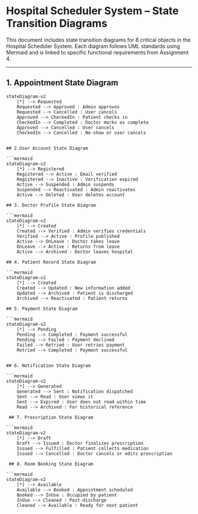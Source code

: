 # Hospital Scheduler System – State Transition Diagrams

This document includes state transition diagrams for 8 critical objects in the Hospital Scheduler System. Each diagram follows UML standards using Mermaid and is linked to specific functional requirements from Assignment 4.

---

## 1. Appointment State Diagram

```mermaid
stateDiagram-v2
    [*] --> Requested
    Requested --> Approved : Admin approves
    Requested --> Cancelled : User cancels
    Approved --> CheckedIn : Patient checks in
    CheckedIn --> Completed : Doctor marks as complete
    Approved --> Cancelled : User cancels
    CheckedIn --> Cancelled : No-show or user cancels


## 2.User Account State Diagram

```mermaid
stateDiagram-v2
    [*] --> Registered
    Registered --> Active : Email verified
    Registered --> Inactive : Verification expired
    Active --> Suspended : Admin suspends
    Suspended --> Reactivated : Admin reactivates
    Active --> Deleted : User deletes account

## 3. Doctor Profile State Diagram

```mermaid
stateDiagram-v2
    [*] --> Created
    Created --> Verified : Admin verifies credentials
    Verified --> Active : Profile published
    Active --> OnLeave : Doctor takes leave
    OnLeave --> Active : Returns from leave
    Active --> Archived : Doctor leaves hospital

## 4. Patient Record State Diagram

```mermaid
stateDiagram-v2
    [*] --> Created
    Created --> Updated : New information added
    Updated --> Archived : Patient is discharged
    Archived --> Reactivated : Patient returns

## 5. Payment State Diagram

```mermaid
stateDiagram-v2
    [*] --> Pending
    Pending --> Completed : Payment successful
    Pending --> Failed : Payment declined
    Failed --> Retried : User retries payment
    Retried --> Completed : Payment successful


## 6. Notification State Diagram

```mermaid
stateDiagram-v2
    [*] --> Generated
    Generated --> Sent : Notification dispatched
    Sent --> Read : User views it
    Sent --> Expired : User does not read within time
    Read --> Archived : For historical reference
    
 ## 7. Prescription State Diagram

```mermaid   
stateDiagram-v2
    [*] --> Draft
    Draft --> Issued : Doctor finalizes prescription
    Issued --> Fulfilled : Patient collects medication
    Issued --> Cancelled : Doctor cancels or edits prescription

 ## 8. Room Booking State Diagram

```mermaid   
stateDiagram-v2
    [*] --> Available
    Available --> Booked : Appointment scheduled
    Booked --> InUse : Occupied by patient
    InUse --> Cleaned : Post-discharge
    Cleaned --> Available : Ready for next patient
